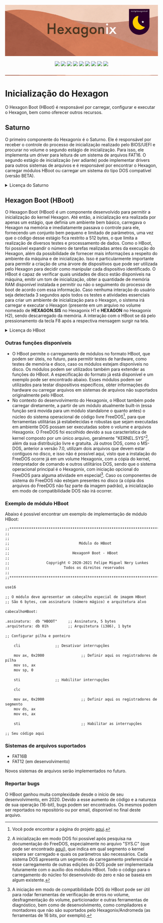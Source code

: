 <!--

Copyright © 2021-2023 Felipe Miguel Nery Lunkes
Todos os direitos reservados.

-->

<p align="center">
<img src="https://github.com/hexagonix/Doc/blob/main/Img/banner.png">
</p>

<div align="center">

![](https://img.shields.io/github/license/hexagonix/HBoot.svg)
![](https://img.shields.io/github/stars/hexagonix/HBoot.svg)
![](https://img.shields.io/github/issues/hexagonix/HBoot.svg)
![](https://img.shields.io/github/issues-closed/hexagonix/HBoot.svg)
![](https://img.shields.io/github/issues-pr/hexagonix/HBoot.svg)
![](https://img.shields.io/github/issues-pr-closed/hexagonix/HBoot.svg)
![](https://img.shields.io/github/downloads/hexagonix/HBoot/total.svg)
![](https://img.shields.io/github/release/hexagonix/HBoot.svg)
[![](https://img.shields.io/twitter/follow/hexagonixOS.svg?style=social&label=Follow%20%40HexagonixOS)](https://twitter.com/hexagonixOS)

</div>

<!-- Vai funcionar como <hr> -->

<img src="https://github.com/hexagonix/Doc/blob/main/Img/hr.png" width="100%" height="2px" />

# Inicialização do Hexagon

O Hexagon Boot (HBoot) é responsável por carregar, configurar e executar o Hexagon, bem como oferecer outros recursos.

## Saturno

O primeiro componente do Hexagonix é o Saturno. Ele é responsável por receber o controle do processo de inicialização realizado pelo BIOS/UEFI e procurar no volume o segundo estágio de inicialização. Para isso, ele implementa um driver para leitura de um sistema de arquivos FAT16. O segundo estágio de inicialização (ver adiante) pode implementar drivers para outros sistemas de arquivos e é responsável por encontrar o Hexagon, carregar módulos HBoot ou carregar um sistema do tipo DOS compatível (versão BETA).

<details title="Licença do Saturno" align='left'>
<br>
<summary align='left'>Licença do Saturno</summary>

<div align="justify">

Hexagonix Operating System

BSD 3-Clause License

Copyright (c) 2015-2023, Felipe Miguel Nery Lunkes<br>
All rights reserved.

Redistribution and use in source and binary forms, with or without modification, are permitted provided that the following conditions are met:

Redistributions of source code must retain the above copyright notice, this list of conditions and the following disclaimer.

Redistributions in binary form must reproduce the above copyright notice, this list of conditions and the following disclaimer in the documentation and/or other materials provided with the distribution.

Neither the name of the copyright holder nor the names of its contributors may be used to endorse or promote products derived from this software without specific prior written permission.

THIS SOFTWARE IS PROVIDED BY THE COPYRIGHT HOLDERS AND CONTRIBUTORS "AS IS" AND ANY EXPRESS OR IMPLIED WARRANTIES, INCLUDING, BUT NOT LIMITED TO, THE IMPLIED WARRANTIES OF MERCHANTABILITY AND FITNESS FOR A PARTICULAR PURPOSE ARE DISCLAIMED. IN NO EVENT SHALL THE COPYRIGHT HOLDER OR CONTRIBUTORS BE LIABLE FOR ANY DIRECT, INDIRECT, INCIDENTAL, SPECIAL, EXEMPLARY, OR CONSEQUENTIAL DAMAGES (INCLUDING, BUT NOT LIMITED TO, PROCUREMENT OF SUBSTITUTE GOODS OR SERVICES; LOSS OF USE, DATA, OR PROFITS; OR BUSINESS INTERRUPTION) HOWEVER CAUSED AND ON ANY THEORY OF LIABILITY, WHETHER IN CONTRACT, STRICT LIABILITY, OR TORT (INCLUDING NEGLIGENCE OR OTHERWISE) ARISING IN ANY WAY OUT OF THE USE OF THIS SOFTWARE, EVEN IF ADVISED OF THE POSSIBILITY OF SUCH DAMAGE.

</div>

</details>

## Hexagon Boot (HBoot)

O Hexagon Boot (HBoot) é um componente desenvolvido para permitir a inicialização do kernel Hexagon. Até então, a inicialização era realizada por apenas um estágio, que definia um ambiente bem básico, carregava o Hexagon na memória e imediatamente passava o controle para ele, fornecendo um conjunto bem pequeno e limitado de parâmetros, uma vez que o código desse estágio fica restrito a 512 bytes, o que limita a realização de diversos testes e processamento de dados. Como o HBoot, foi possível expandir o número de tarefas realizadas antes da execução do Hexagon, além da possibilidade de fornecer mais informações a respeito do ambiente da máquina e de inicialização. Isso é particularmente importante para permitir a criação de uma árvore de dispositivos que pode ser utilizada pelo Hexagon para decidir como manipular cada dispositivo identificado. O HBoot é capaz de verificar quais unidades de disco estão disponíveis na máquina, emitir um tom de inicialização, obter a quantidade de memória RAM disponível instalada e permitir ou não o seguimento do processo de boot de acordo com essa informação. Caso nenhuma interação do usuário seja detectada 3 segundos após todos os testes e atividades essenciais para criar um ambiente de inicialização para o Hexagon, o sistema irá carregar e executar o Hexagon (presente em um arquivo no volume nomeado de **HEXAGON.SIS** no Hexagonix H1 e **HEXAGON** no Hexagonix H2), sendo descarregado da memória. A interação com o HBoot se dá pelo pressionamento da tecla F8 após a respectiva mensagem surgir na tela.

<details title="Licença do HBoot" align='left'>
<br>
<summary align='left'>Licença do HBoot</summary>

<div align="justify">

Hexagonix Operating System

BSD 3-Clause License

Copyright (c) 2015-2023, Felipe Miguel Nery Lunkes<br>
All rights reserved.

Redistribution and use in source and binary forms, with or without modification, are permitted provided that the following conditions are met:

Redistributions of source code must retain the above copyright notice, this list of conditions and the following disclaimer.

Redistributions in binary form must reproduce the above copyright notice, this list of conditions and the following disclaimer in the documentation and/or other materials provided with the distribution.

Neither the name of the copyright holder nor the names of its contributors may be used to endorse or promote products derived from this software without specific prior written permission.

THIS SOFTWARE IS PROVIDED BY THE COPYRIGHT HOLDERS AND CONTRIBUTORS "AS IS" AND ANY EXPRESS OR IMPLIED WARRANTIES, INCLUDING, BUT NOT LIMITED TO, THE IMPLIED WARRANTIES OF MERCHANTABILITY AND FITNESS FOR A PARTICULAR PURPOSE ARE DISCLAIMED. IN NO EVENT SHALL THE COPYRIGHT HOLDER OR CONTRIBUTORS BE LIABLE FOR ANY DIRECT, INDIRECT, INCIDENTAL, SPECIAL, EXEMPLARY, OR CONSEQUENTIAL DAMAGES (INCLUDING, BUT NOT LIMITED TO, PROCUREMENT OF SUBSTITUTE GOODS OR SERVICES; LOSS OF USE, DATA, OR PROFITS; OR BUSINESS INTERRUPTION) HOWEVER CAUSED AND ON ANY THEORY OF LIABILITY, WHETHER IN CONTRACT, STRICT LIABILITY, OR TORT (INCLUDING NEGLIGENCE OR OTHERWISE) ARISING IN ANY WAY OUT OF THE USE OF THIS SOFTWARE, EVEN IF ADVISED OF THE POSSIBILITY OF SUCH DAMAGE.

</div>

</details>

### Outras funções disponíveis

* O HBoot permite o carregamento de módulos no formato HBoot, que podem ser úteis, no futuro, para permitir testes de hardware, como testes de memória e disco, caso os módulos estejam disponíveis no disco. Os módulos podem ser utilizados também para extender as funções do HBoot. A especificação do formato já está disponível e um exemplo pode ser encontrado abaixo. Esses módulos podem ser utilizados para testar dispositivos específicos, obter informações do hardware ou carregar arquivos em sistemas de arquivos não suportados originalmente pelo HBoot.
* No contexto do desenvolvimento do Hexagonix, o HBoot também pode carregar diretamente, a partir de um módulo atualmente built-in (essa função será movida para um módulo standalone o quanto antes) o núcleo do sistema operacional de código livre FreeDOS[^1], para que ferramentas utilitárias já estabelecidas e robustas que sejam executadas em ambiente DOS possam ser executadas sobre o volume e arquivos Hexagonix. O FreeDOS foi escolhido devido a sua característica de kernel composto por um único arquivo, geralmente "KERNEL.SYS"[^2], além da sua distribuição livre e gratuita. Já outros DOS, como o MS-DOS, anterior a versão 7.0, utilizam dois arquivos que devem estar contíguos no disco, e isso não é possível aqui, visto que a instalação do FreeDOS ocorre já em um volume Hexagonix, com a cópia do kernel, interpretador de comando e outros utilitários DOS, sendo que o sistema operacional principal é o Hexagonix, com iniciação opcional do FreeDOS para alguma atividade em especial[^3]. Caso os componentes de sistema do FreeDOS não estejam presentes no disco (a cópia dos arquivos do FreeDOS não faz parte da imagem padrão), a inicialização em modo de compatibilidade DOS não irá ocorrer.

[^1]: Você pode encontrar a página do projeto [aqui](https://www.freedos.org/).
[^2]: A inicialização em modo DOS foi possível após pesquisa na documentação do FreeDOS, especialmente no arquivo "SYS.C" (que pode ser encontrado [aqui](http://www.ibiblio.org/pub/micro/pc-stuff/freedos/files/dos/sys/2043/)), que indica em qual segmento o kernel espera ser carregado e quais os parâmetros são necessários. Cada sistema DOS apresenta um segmento de carregamento preferencial e esse carregamento de outras edições do DOS pode ser implementada futuramente com o auxílio dos módulos HBoot. Todo o código para o carregamento do núcleo foi desenvolvido do zero e não se baseia em algum existente.
[^3]: A iniciação em modo de compatibilidade DOS do HBoot pode ser útil para rodar ferramentas de verificação de erros no volume, desfragmentação do volume, particionador e outras ferramentas de diagnóstico, bem como de desenvolvimento, como compiladores e montadores que não são suportados pelo Hexagonix/Andromeda (as ferramentas de 16 bits, por exemplo).

### Exemplo de módulo HBoot

Abaixo é possível encontrar um exemplo de implementação de módulo HBoot:

```assembly
;;************************************************************************************
;;
;;    
;;                                Módulo do HBoot
;;        
;;                             Hexagon® Boot - HBoot
;;           
;;                 Copyright © 2020-2021 Felipe Miguel Nery Lunkes
;;                         Todos os direitos reservados
;;                                  
;;************************************************************************************

use16					

;; O módulo deve apresentar um cabeçalho especial de imagem HBoot
;; São 6 bytes, com assinatura (número mágico) e arquitetura alvo

cabecalhoHBoot:

.assinatura:  db "HBOOT"     ;; Assinatura, 5 bytes
.arquitetura: db 01h         ;; Arquitetura (i386), 1 byte

;; Configurar pilha e ponteiro

    cli				   ;; Desativar interrupções
    
    mov ax, 0x2000                 ;; Definir aqui os registradores de pilha
    mov ss, ax
    mov sp, 0
    
    sti				   ;; Habilitar interrupções
     
    clc 

    mov ax, 0x2000                 ;; Definir aqui os registradores de segmento
    mov ds, ax
    mov es, ax
    
    sti                            ;; Habilitar as interrupções

;; Seu código aqui

```

### Sistemas de arquivos suportados

* FAT16B
* FAT12 (em desenvolvimento)

Novos sistemas de arquivos serão implementados no futuro.

### Reportar bugs

O HBoot ganhou muita complexidade desde o início de seu desenvolvimento, em 2020. Devido a esse aumento de código e a natureza de sua operação (16-bit), bugs podem ser encontrados. Os mesmos podem ser reportados no repositório ou por email, disponível no final deste arquivo.